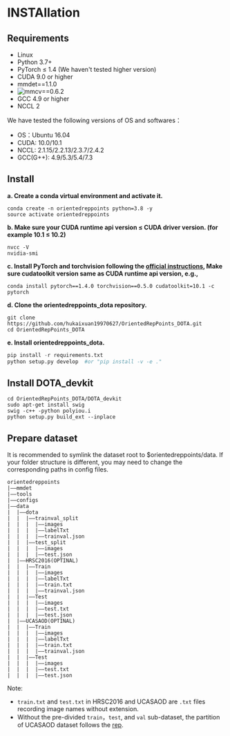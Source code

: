 # INSTAllation 
## Requirements
* Linux
* Python 3.7+ 
* PyTorch ≤ 1.4 (We haven't tested higher version)
* CUDA 9.0 or higher
* mmdet==1.1.0
* ![mmcv](https://github.com/open-mmlab/mmcv)==0.6.2
* GCC 4.9 or higher
* NCCL 2

We have tested the following versions of OS and softwares：
* OS：Ubuntu 16.04
* CUDA: 10.0/10.1
* NCCL: 2.1.15/2.2.13/2.3.7/2.4.2
* GCC(G++): 4.9/5.3/5.4/7.3

## Install 
**a. Create a conda virtual environment and activate it.**  
```
conda create -n orientedreppoints python=3.8 -y 
source activate orientedreppoints
```
**b. Make sure your CUDA runtime api version ≤ CUDA driver version. (for example 10.1 ≤ 10.2)**
```
nvcc -V
nvidia-smi
```
**c. Install PyTorch and torchvision following the [official instructions](https://pytorch.org/get-started/previous-versions/), Make sure cudatoolkit version same as CUDA runtime api version, e.g.,**
```
conda install pytorch==1.4.0 torchvision==0.5.0 cudatoolkit=10.1 -c pytorch
```
**d. Clone the orientedreppoints_dota repository.**
```
git clone https://github.com/hukaixuan19970627/OrientedRepPoints_DOTA.git
cd OrientedRepPoints_DOTA
```
**e. Install orientedreppoints_dota.**

```python 
pip install -r requirements.txt
python setup.py develop  #or "pip install -v -e ."
```

## Install DOTA_devkit

```
cd OrientedRepPoints_DOTA/DOTA_devkit
sudo apt-get install swig
swig -c++ -python polyiou.i
python setup.py build_ext --inplace
```

## Prepare dataset
It is recommended to symlink the dataset root to $orientedreppoints/data. If your folder structure is different, you may need to change the corresponding paths in config files.
```
orientedreppoints
|——mmdet
|——tools
|——configs
|——data
|  |——dota
|  |  |——trainval_split
|  |  |  |——images
|  |  |  |——labelTxt
|  |  |  |——trainval.json
|  |  |——test_split
|  |  |  |——images
|  |  |  |——test.json
|  |——HRSC2016(OPTINAL)
|  |  |——Train
|  |  |  |——images
|  |  |  |——labelTxt
|  |  |  |——train.txt
|  |  |  |——trainval.json
|  |  |——Test
|  |  |  |——images
|  |  |  |——test.txt
|  |  |  |——test.json
|  |——UCASAOD(OPTINAL)
|  |  |——Train
|  |  |  |——images
|  |  |  |——labelTxt
|  |  |  |——train.txt
|  |  |  |——trainval.json
|  |  |——Test
|  |  |  |——images
|  |  |  |——test.txt
|  |  |  |——test.json
```
Note:
* `train.txt` and `test.txt` in HRSC2016 and UCASAOD are `.txt` files recording image names without extension.
* Without the pre-divided `train`，`test`, and `val` sub-dataset, the partition of UCASAOD dataset follows the [rep](https://github.com/ming71/UCAS-AOD-benchmark).
